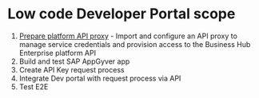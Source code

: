 # Low code Developer Portal scope

  1. [Prepare platform API proxy](./02-01-Prepare-api-proxy.md) - Import and configure an API proxy to manage service credentials and provision access to the Business Hub Enterprise platform API      
  2. Build and test SAP AppGyver app
  3. Create API Key request process
  4. Integrate Dev portal with request process via API
  5. Test E2E